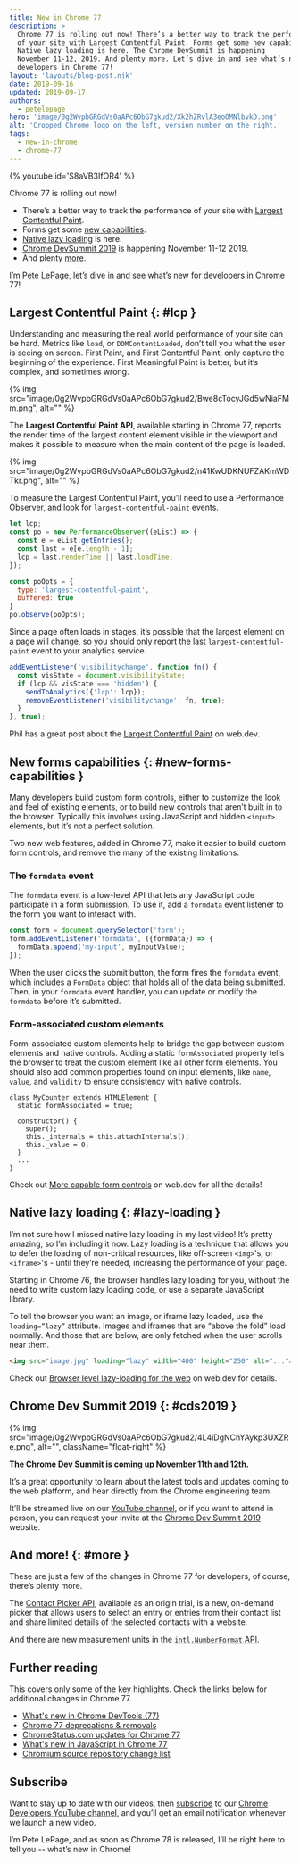 ```yaml
---
title: New in Chrome 77
description: >
  Chrome 77 is rolling out now! There’s a better way to track the performance
  of your site with Largest Contentful Paint. Forms get some new capabilities.
  Native lazy loading is here. The Chrome DevSummit is happening
  November 11-12, 2019. And plenty more. Let’s dive in and see what’s new for
  developers in Chrome 77!
layout: 'layouts/blog-post.njk'
date: 2019-09-16
updated: 2019-09-17
authors:
  - petelepage
hero: 'image/0g2WvpbGRGdVs0aAPc6ObG7gkud2/Xk2hZRvlA3eoOMNlbvkD.png'
alt: 'Cropped Chrome logo on the left, version number on the right.'
tags:
  - new-in-chrome
  - chrome-77
---
```


{% youtube id='S8aVB3IfOR4' %}

Chrome 77 is rolling out now!

* There’s a better way to track the performance of your site with
  [Largest Contentful Paint](#lcp).
* Forms get some [new capabilities](#new-forms-capabilities).
* [Native lazy loading](#lazy-loading) is here.
* [Chrome DevSummit 2019](#cds2019) is happening November 11-12 2019.
* And plenty [more](#more).

I’m [Pete LePage](https://twitter.com/petele), let’s dive in and see what’s
new for developers in Chrome 77!

## Largest Contentful Paint {: #lcp }

Understanding and measuring the real world performance of your site can be hard.
Metrics like `load`, or `DOMContentLoaded`, don’t tell you what the user is
seeing on screen. First Paint, and First Contentful Paint, only capture the
beginning of the experience. First Meaningful Paint is better, but it’s
complex, and sometimes wrong.

{% img src="image/0g2WvpbGRGdVs0aAPc6ObG7gkud2/Bwe8cTocyJGd5wNiaFMm.png", alt="" %}

The **Largest Contentful Paint API**, available starting in Chrome 77, reports
the render time of the largest content element visible in the viewport and
makes it possible to measure when the main content of the page is loaded.

{% img src="image/0g2WvpbGRGdVs0aAPc6ObG7gkud2/n41KwUDKNUFZAKmWDTkr.png", alt="" %}

To measure the Largest Contentful Paint, you’ll need to use a Performance
Observer, and look for `largest-contentful-paint` events.

```js
let lcp;
const po = new PerformanceObserver((eList) => {
  const e = eList.getEntries();
  const last = e[e.length - 1];
  lcp = last.renderTime || last.loadTime;
});

const poOpts = {
  type: 'largest-contentful-paint',
  buffered: true
}
po.observe(poOpts);
```

Since a page often loads in stages, it’s possible that the largest element
on a page will change, so you should only report the last
`largest-contentful-paint` event to your analytics service.

```js
addEventListener('visibilitychange', function fn() {
  const visState = document.visibilityState;
  if (lcp && visState === 'hidden') {
    sendToAnalytics({'lcp': lcp});
    removeEventListener('visibilitychange', fn, true);
  }
}, true);
```

Phil has a great post about the [Largest Contentful Paint][lcp] on web.dev.

[lcp]: https://web.dev/largest-contentful-paint/

## New forms capabilities {: #new-forms-capabilities }

Many developers build custom form controls, either to customize the look and
feel of existing elements, or to build new controls that aren’t built in to
the browser. Typically this involves using JavaScript and hidden `<input>`
elements, but it’s not a perfect solution.

Two new web features, added in Chrome 77, make it easier to build custom form
controls, and remove  the many of the existing limitations.

### The `formdata` event

The `formdata` event is a low-level API that lets any JavaScript code
participate in a form submission. To use it, add a `formdata` event listener
to the form you want to interact with.

```js
const form = document.querySelector('form');
form.addEventListener('formdata', ({formData}) => {
  formData.append('my-input', myInputValue);
});
```

When the user clicks the submit button, the form fires the `formdata` event,
which includes a `FormData` object that holds all of the data being submitted.
Then, in your `formdata` event handler, you can update or modify the
`formdata` before it’s submitted.

### Form-associated custom elements

Form-associated custom elements help to bridge the gap between custom elements
and native controls. Adding a static `formAssociated` property tells the browser
to treat the custom element like all other form elements. You should also add
common properties found on input elements, like `name`, `value`, and `validity`
to ensure consistency with native controls.

```js/1
class MyCounter extends HTMLElement {
  static formAssociated = true;

  constructor() {
    super();
    this._internals = this.attachInternals();
    this._value = 0;
  }
  ...
}
```

Check out [More capable form controls][wd-forms] on web.dev for all the
details!

[wd-forms]: https://web.dev/more-capable-form-controls/

## Native lazy loading {: #lazy-loading }

I’m not sure how I missed native lazy loading in my last video! It’s pretty
amazing, so I’m including it now. Lazy loading is a technique that allows
you to defer the loading of non-critical resources, like off-screen `<img>`'s,
or `<iframe>`'s - until they’re needed, increasing the performance of your page.

Starting in Chrome 76, the browser handles lazy loading for you, without the
need to write custom lazy loading code, or use a separate JavaScript library.

To tell the browser you want an image, or iframe lazy loaded, use the
`loading=”lazy”` attribute. Images and iframes that are “above the fold”
load normally. And those that are below, are only fetched when the user
scrolls near them.

```html
<img src="image.jpg" loading="lazy" width="400" height="250" alt="...">
```

Check out [Browser level lazy-loading for the web][wd-lazy] on web.dev for details.

[wd-lazy]: https://web.dev/browser-level-image-lazy-loading/

## Chrome Dev Summit 2019 {: #cds2019 }

{% img src="image/0g2WvpbGRGdVs0aAPc6ObG7gkud2/4L4iDgNCnYAykp3UXZRe.png", alt="", className="float-right" %}

**The Chrome Dev Summit is coming up November 11th and 12th.**

It’s a great opportunity to learn about the latest tools and updates coming
to the web platform, and hear directly from the Chrome engineering team.

It’ll be streamed live on our
[YouTube channel](https://youtube.com/user/ChromeDevelopers/), or if you want
to attend in person, you can request your invite at the
[Chrome Dev Summit 2019](https://developer.chrome.com/devsummit/) website.

## And more! {: #more }

These are just a few of the changes in Chrome 77 for developers, of course,
there’s plenty more.

The [Contact Picker API](https://developers.google.com/web/updates/2019/08/contact-picker), available as an
origin trial, is a new, on-demand picker that allows users to select an entry
or entries from their contact list and share limited details of the selected
contacts with a website.

And there are new measurement units in the
[`intl.NumberFormat` API](https://v8.dev/features/intl-numberformat).

## Further reading

This covers only some of the key highlights. Check the links below for
additional changes in Chrome 77.

* [What's new in Chrome DevTools (77)](https://developers.google.com/web/updates/2019/07/devtools)
* [Chrome 77 deprecations & removals](https://developers.google.com/web/updates/2019/08/chrome-77-deps-rems)
* [ChromeStatus.com updates for Chrome 77](https://www.chromestatus.com/features#milestone%3D77)
* [What's new in JavaScript in Chrome 77](https://v8.dev/blog/v8-release-77)
* [Chromium source repository change list](https://chromium.googlesource.com/chromium/src/+log/76.0.3809.88..77.0.3865.75)

## Subscribe

Want to stay up to date with our videos, then [subscribe](https://goo.gl/6FP1a5)
to our [Chrome Developers YouTube channel](https://www.youtube.com/user/ChromeDevelopers/),
and you’ll get an email notification whenever we launch a new video.

I’m Pete LePage, and as soon as Chrome 78 is released, I’ll be right
here to tell you -- what’s new in Chrome!
